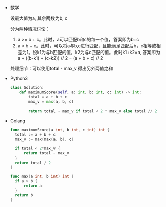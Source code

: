 + 数学

  设最大值为a, 其余两数为b, c

  分为两种情况讨论：

  1. a >= b + c。此时，a可以匹配b和c的每一个值，答案即为b+c
  2. a < b + c。此时，可以将a与b,c进行匹配，且能满足匹配后b，c相等或相差为1。设k1为与b匹配的值，k2为与c匹配的值。此时k1+k2=a, 答案即为a + ((b-k1) + (c-k2)) // 2 = (a + b + c) // 2

  处理细节：可以使用total - max_v 得出另外两值之和

+ Python3

  ```python
  class Solution:
      def maximumScore(self, a: int, b: int, c: int) -> int:
          total = a + b + c
          max_v = max(a, b, c)
          
          return total - max_v if total < 2 * max_v else total // 2
  ```

+ Golang

  ```go
  func maximumScore(a int, b int, c int) int {
  	total := a + b + c
  	max_v := max(max(a, b), c)
  
  	if total < 2*max_v {
  		return total - max_v
  	}
  	return total / 2
  }
  
  func max(a int, b int) int {
  	if a > b {
  		return a
  	}
  	return b
  }
  ```

  


